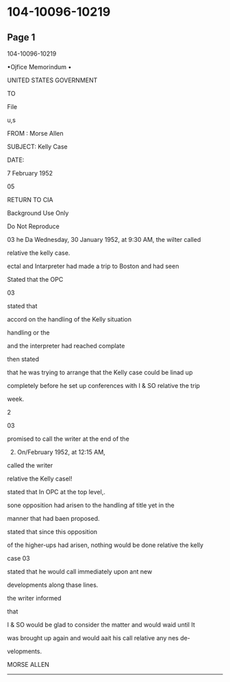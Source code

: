 # 104-10096-10219

## Page 1

104-10096-10219

•Ojfice Memorindum •

UNITED STATES GOVERNMENT

TO

File

u,s

FROM : Morse Allen

SUBJECT: Kelly Case

DATE:

7 February 1952

05

RETURN TO CIA

Background Use Only

Do Not Reproduce

03 he Da Wednesday, 30 January 1952, at 9:30 AM, the wilter called

relative the kelly case.

ectal and Intarpreter had made a trip to Boston and had seen

Stated that the OPC

03

stated that

accord on the handling of the Kelly situation

handling or the

and the interpreter had reached complate

then stated

that he was trying to arrange that the Kelly case could be linad up

completely before he set up conferences with I & SO relative the trip

week.

2

03

promised to call the writer at the end of the

2. On/February 1952, at 12:15 AM,

called the writer

relative the Kelly casel!

stated that In OPC at the top level,.

sone opposition had arisen to the handling af title yet in the

manner that had baen proposed.

stated that since this opposition

of the higher-ups had arisen, nothing would be done relative the kelly

case 03

stated that he would call immediately upon ant new

developments along thase lines.

the writer informed

that

I & SO would be glad to consider the matter and would waid until It

was brought up again and would aait his call relative any nes de-

velopments.

MORSE ALLEN

---

